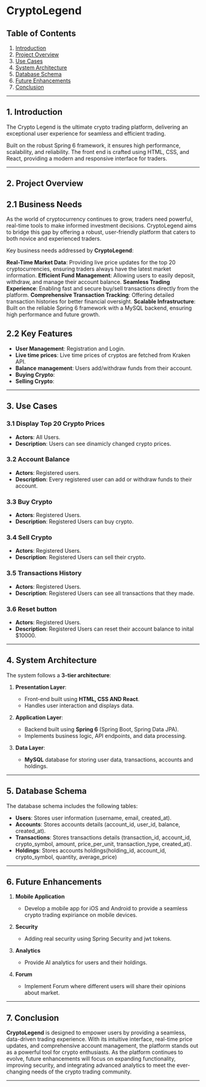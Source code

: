 # CryptoLegend

## Table of Contents
1. [Introduction](#introduction)
2. [Project Overview](#project-overview)
3. [Use Cases](#use-cases)
4. [System Architecture](#system-architecture)
5. [Database Schema](#database-schema)
6. [Future Enhancements](#future-enhancements)
7. [Conclusion](#conclusion)

---

## 1. Introduction

The Crypto Legend is the ultimate crypto trading platform, delivering an exceptional user experience for seamless and efficient trading.

Built on the robust Spring 6 framework, it ensures high performance, scalability, and reliability. The front end is crafted using HTML, CSS, and React, providing a modern and responsive interface for traders.

---

## 2. Project Overview

## 2.1 Business Needs

As the world of cryptocurrency continues to grow, traders need powerful, real-time tools to make informed investment decisions. CryptoLegend aims to bridge this gap by offering a robust, user-friendly platform that caters to both novice and experienced traders.

Key business needs addressed by **CryptoLegend**:

**Real-Time Market Data**: Providing live price updates for the top 20 cryptocurrencies, ensuring traders always have the latest market information.
**Efficient Fund Management**: Allowing users to easily deposit, withdraw, and manage their account balance.
**Seamless Trading Experience**: Enabling fast and secure buy/sell transactions directly from the platform.
**Comprehensive Transaction Tracking**: Offering detailed transaction histories for better financial oversight.
**Scalable Infrastructure**: Built on the reliable Spring 6 framework with a MySQL backend, ensuring high performance and future growth.

## 2.2 Key Features  

- **User Management**: Registration and Login.    
- **Live time prices**: Live time prices of cryptos are fetched from Kraken API.
- **Balance management**: Users add/withdraw funds from their account.
- **Buying Crypto**:  
- **Selling Crypto**:
---
## 3. Use Cases

### 3.1 Display Top 20 Crypto Prices  
- **Actors**: All Users.  
- **Description**: Users can see dinamicly changed crypto prices.

### 3.2 Account Balance  
- **Actors**: Registered users.  
- **Description**: Every registered user can add or withdraw funds to their account.  

### 3.3 Buy Crypto  
- **Actors**: Registered Users.  
- **Description**: Registered Users can buy crypto.  

### 3.4 Sell Crypto  
- **Actors**: Registered Users.  
- **Description**: Registered Users can sell their crypto.  

### 3.5 Transactions History  
- **Actors**: Registered Users.  
- **Description**: Registered Users can see all transactions that they made.

### 3.6 Reset button  
- **Actors**: Registered Users.  
- **Description**: Registered Users can reset their account balance to inital $10000.  
---

## 4. System Architecture

The system follows a **3-tier architecture**:
1. **Presentation Layer**:
   - Front-end built using **HTML, CSS AND React**.
   - Handles user interaction and displays data.

2. **Application Layer**:
   - Backend built using **Spring 6** (Spring Boot, Spring Data JPA).
   - Implements business logic, API endpoints, and data processing.

3. **Data Layer**:
   - **MySQL** database for storing user data, transactions, accounts and holdings.
---

## 5. Database Schema

The database schema includes the following tables:
- **Users**: Stores user information (username, email, created_at).
- **Accounts**: Stores accounts details (account_id, user_id, balance, created_at).
- **Transactions**: Stores transactions details (transaction_id, account_id, crypto_symbol, amount, price_per_unit, transaction_type, created_at).
- **Holdings**: Stores accounts holdings(holding_id, account_id, crypto_symbol, quantity, average_price)

---

## 6. Future Enhancements

1. **Mobile Application**  
   - Develop a mobile app for iOS and Android to provide a seamless crypto trading expiriance on mobile devices. 

2. **Security**  
   - Adding real security using Spring Security and jwt tokens.  

3. **Analytics**  
   - Provide AI analytics for users and their holdings.  

4. **Forum**  
   - Implement Forum where different users will share their opinions about market.  

---

## 7. Conclusion

**CryptoLegend** is designed to empower users by providing a seamless, data-driven trading experience. With its intuitive interface, real-time price updates, and comprehensive account management, the platform stands out as a powerful tool for crypto enthusiasts. As the platform continues to evolve, future enhancements will focus on expanding functionality, improving security, and integrating advanced analytics to meet the ever-changing needs of the crypto trading community.

---
